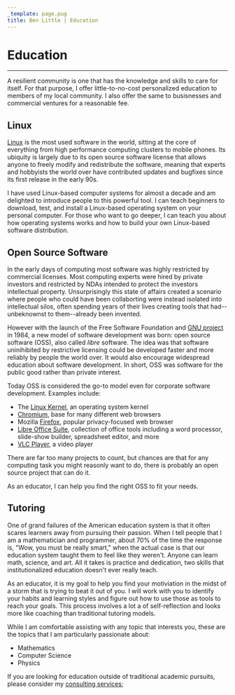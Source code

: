```yaml
---
_template: page.pug
title: Ben Little | Education
---
```


# Education

---

A resilient community is one that has the knowledge and skills to care for
itself. For that purpose, I offer little-to-no-cost personalized education to
members of my local community. I also offer the same to busisnesses and
commercial ventures for a reasonable fee.

## Linux

[Linux][linux] is the most used software in the world, sitting at the core of
everything from high performance computing clusters to mobile phones. Its
ubiquity is largely due to its open source software license that allows anyone
to freely modify and redistribute the software, meaning that experts and
hobbyists the world over have contributed updates and bugfixes since its first
release in the early 90s.

I have used Linux-based computer systems for almost a decade and am delighted to
introduce people to this powerful tool. I can teach beginners to download, test,
and install a Linux-based operating system on your personal computer. For those
who want to go deeper, I can teach you about how operating systems works and how
to build your own Linux-based software distribution.

## Open Source Software

In the early days of computing most software was highly restricted by commercial
licenses. Most computing experts were hired by private investors and restricted
by NDAs intended to protect the investors intellectual property. Unsurprisingly
this state of affairs created a scenario where people who could have been
collaborting were instead isolated into intellectual silos, often spending years
of their lives creating tools that had--unbeknownst to them--already been
invented.

However with the launch of the Free Software Foundation and [GNU project][gnu]
in 1984, a new model of software development was born: open source software
(OSS), also called _libre_ software. The idea was that software uninihibited by
restrictive licensing could be developed faster and more reliably by people the
world over. It would also encourage widespread education about software
development. In short, OSS was software for the public good rather than private
interest.

Today OSS is considered the go-to model even for corporate software development.
Examples include:

-   The [Linux Kernel][linux], an operating system kernel
-   [Chromium][chromium], base for many different web browsers
-   Mozilla [Firefox][firefox], popular privacy-focused web browser
-   [Libre Office Suite][libreoffice], collection of office tools including a
    word processor, slide-show builder, spreadsheet editor, and more
-   [VLC Player][vlcplayer], a video player

There are far too many projects to count, but chances are that for any computing
task you might reasonly want to do, there is probably an open source project
that can do it.

As an educator, I can help you find the right OSS to fit your needs.

[gnu]: https://www.gnu.org/
[linux]: https://kernel.org/
[chromium]: https://opensource.google/projects/chromium/
[firefox]: https://github.com/mozilla-firefox/firefox
[libreoffice]: https://www.libreoffice.org/discover/libreoffice/
[vlcplayer]: https://www.videolan.org/

## Tutoring

One of grand failures of the American education system is that it often scares
learners away from pursuing their passion. When I tell people that I am a
mathematician and programmer, about 70% of the time the response is, "Wow, you
must be really smart," when the actual case is that our education system taught
them to feel like they weren't. Anyone can learn math, science, and art. All it
takes is practice and dedication, two skills that institutionalized education
doesn't ever really teach.

As an educator, it is my goal to help you find your motiviation in the midst of
a storm that is trying to beat it out of you. I will work with you to identify
your habits and learning styles and figure out how to use those as tools to
reach your goals. This process involves a lot a of self-reflection and looks
more like coaching than traditional tutoring models.

While I am comfortable assisting with any topic that interests you, these are
the topics that I am particularly passionate about:

-   Mathematics
-   Computer Science
-   Physics

If you are looking for education outside of traditional academic pursuits,
please consider my [consulting services](/consulting.html);
